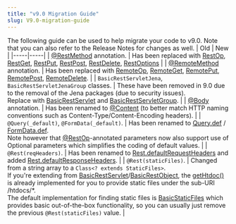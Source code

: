 ```yaml
---
title: "v9.0 Migration Guide"
slug: V9.0-migration-guide
---
```


The following guide can be used to help migrate your code to v9.0.
Note that you can also refer to the Release Notes for changes as well.
| Old | New |
|-----|-----|
| <a href="/site/apidocs/org/apache/juneau/rest/annotation/RestOp.html" target="_blank">@RestMethod</a> annotation. | Has been replaced with <a href="/site/apidocs/org/apache/juneau/rest/annotation/RestOp.html" target="_blank">RestOp</a>, <a href="/site/apidocs/org/apache/juneau/rest/annotation/RestGet.html" target="_blank">RestGet</a>, <a href="/site/apidocs/org/apache/juneau/rest/annotation/RestPut.html" target="_blank">RestPut</a>, <a href="/site/apidocs/org/apache/juneau/rest/annotation/RestPost.html" target="_blank">RestPost</a>, <a href="/site/apidocs/org/apache/juneau/rest/annotation/RestDelete.html" target="_blank">RestDelete</a>, <a href="/site/apidocs/org/apache/juneau/rest/annotation/RestOptions.html" target="_blank">RestOptions</a> |
| <a href="/site/apidocs/org/apache/juneau/http/remote/RemoteOp.html" target="_blank">@RemoteMethod</a> annotation. | Has been replaced with <a href="/site/apidocs/org/apache/juneau/http/remote/RemoteOp.html" target="_blank">RemoteOp</a>, <a href="/site/apidocs/org/apache/juneau/http/remote/RemoteGet.html" target="_blank">RemoteGet</a>, <a href="/site/apidocs/org/apache/juneau/http/remote/RemotePut.html" target="_blank">RemotePut</a>, <a href="/site/apidocs/org/apache/juneau/http/remote/RemotePost.html" target="_blank">RemotePost</a>, <a href="/site/apidocs/org/apache/juneau/http/remote/RemoteDelete.html" target="_blank">RemoteDelete</a>. |
| `BasicRestServletJena`, `BasicRestServletJenaGroup` classes. | These have been removed in 9.0 due to the removal of the Jena packages (due to security issues).<br />Replace with <a href="/site/apidocs/org/apache/juneau/rest/servlet/BasicRestServlet.html" target="_blank">BasicRestServlet</a> and <a href="/site/apidocs/org/apache/juneau/rest/servlet/BasicRestServletGroup.html" target="_blank">BasicRestServletGroup</a>. |
| <a href="/site/apidocs/org/apache/juneau/http/annotation/Content.html" target="_blank">@Body</a> annotation. | Has been renamed to <a href="/site/apidocs/org/apache/juneau/http/annotation/Content.html" target="_blank">@Content</a> (to better match HTTP naming conventions such as Content-Type/Content-Encoding headers). |
| `@Query(_default)`, `@FormData(_default)`. | Has been renamed to <a href="/site/apidocs/org/apache/juneau/http/annotation/Query.html#def()" target="_blank">Query.def</a> / <a href="/site/apidocs/org/apache/juneau/http/annotation/FormData.html#def()" target="_blank">FormData.def</a>.<br />Note however that <a href="/site/apidocs/org/apache/juneau/rest/annotation/RestOp.html" target="_blank">@RestOp</a>-annotated parameters now also support use of Optional parameters which simplifies the coding of default values. |
| `@Rest(reqHeaders)`. | Has been renamed to <a href="/site/apidocs/org/apache/juneau/rest/annotation/Rest.html#defaultRequestHeaders()" target="_blank">Rest.defaultRequestHeaders</a> and added <a href="/site/apidocs/org/apache/juneau/rest/annotation/Rest.html#defaultResponseHeaders()" target="_blank">Rest.defaultResponseHeaders</a>. |
| `@Rest(staticFiles)`. | Changed from a string array to a `Class<? extends StaticFiles>`.<br />If you're extending from <a href="/site/apidocs/org/apache/juneau/rest/servlet/BasicRestServlet.html" target="_blank">BasicRestServlet</a>/<a href="/site/apidocs/org/apache/juneau/rest/servlet/BasicRestObject.html" target="_blank">BasicRestObject</a>, the <a href="/site/apidocs/org/apache/juneau/rest/servlet/BasicRestOperations.html#getHtdoc(java.lang.String,java.util.Locale)" target="_blank">getHtdoc()</a> is already implemented for you to provide static files under the sub-URI /htdocs/*.<br />The default implementation for finding static files is <a href="/site/apidocs/org/apache/juneau/rest/staticfile/BasicStaticFiles.html" target="_blank">BasicStaticFiles</a> which provides basic out-of-the-box functionality, so you can usually just remove the previous `@Rest(staticFiles)` value. |
